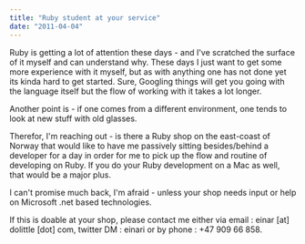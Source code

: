 ```yaml
---
title: "Ruby student at your service"
date: "2011-04-04"
---
```


Ruby is getting a lot of attention these days - and I've scratched the surface of it myself and can understand why. These days I just want to get some more experience with it myself, but as with anything one has not done yet its kinda hard to get started. Sure, Googling things will get you going with the language itself but the flow of working with it takes a lot longer.

  
Another point is - if one comes from a different environment, one tends to look at new stuff with old glasses.  

  
Therefor, I'm reaching out - is there a Ruby shop on the east-coast of Norway that would like to have me passively sitting besides/behind a developer for a day in order for me to pick up the flow and routine of developing on Ruby. If you do your Ruby development on a Mac as well, that would be a major plus.  

  
I can't promise much back, I'm afraid - unless your shop needs input or help on Microsoft .net based technologies.  

  
If this is doable at your shop, please contact me either via email : einar \[at\] dolittle \[dot\] com, twitter DM : einari or by phone : +47 909 66 858.

